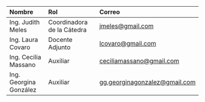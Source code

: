 | Nombre | Rol | Correo |
|:------------ |:-----------| :------------|
| Ing. Judith Meles | Coordinadora de la Cátedra |jmeles@gmail.com |
| Ing. Laura Covaro | Docente Adjunto |lcovaro@gmail.com |
| Ing. Cecilia Massano | Auxiliar |ceciliamassano@gmail.com |
| Ing. Georgina González | Auxiliar |gg.georginagonzalez@gmail.com |
